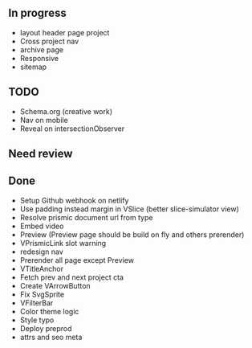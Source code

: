 ## In progress
- layout header page project
- Cross project nav
- archive page
- Responsive
- sitemap 

## TODO
- Schema.org (creative work)
- Nav on mobile
- Reveal on intersectionObserver 

## Need review


## Done
- Setup Github webhook on netlify
- Use padding instead margin in VSlice (better slice-simulator view)
- Resolve prismic document url from type
- Embed video
- Preview (Preview page should be build on fly and others prerender)
- VPrismicLink slot warning
- redesign nav
- Prerender all page except Preview
- VTitleAnchor
- Fetch prev and next project cta
- Create VArrowButton
- Fix SvgSprite
- VFilterBar
- Color theme logic
- Style typo
- Deploy preprod
- attrs and seo meta 
